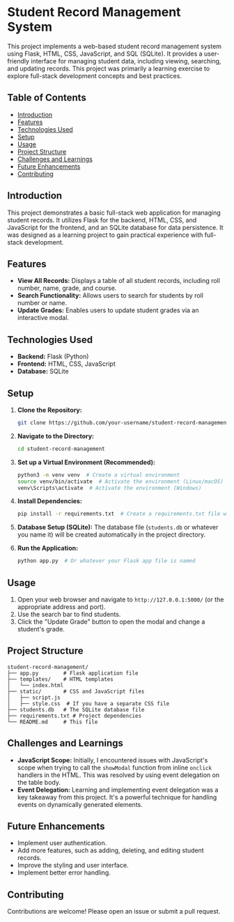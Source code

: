 # Student Record Management System

This project implements a web-based student record management system using Flask, HTML, CSS, JavaScript, and SQL (SQLite). It provides a user-friendly interface for managing student data, including viewing, searching, and updating records. This project was primarily a learning exercise to explore full-stack development concepts and best practices.

## Table of Contents

- [Introduction](#introduction)
- [Features](#features)
- [Technologies Used](#technologies-used)
- [Setup](#setup)
- [Usage](#usage)
- [Project Structure](#project-structure)
- [Challenges and Learnings](#challenges-and-learnings)
- [Future Enhancements](#future-enhancements)
- [Contributing](#contributing)

## Introduction

This project demonstrates a basic full-stack web application for managing student records. It utilizes Flask for the backend, HTML, CSS, and JavaScript for the frontend, and an SQLite database for data persistence. It was designed as a learning project to gain practical experience with full-stack development.

## Features

- **View All Records:** Displays a table of all student records, including roll number, name, grade, and course.
- **Search Functionality:** Allows users to search for students by roll number or name.
- **Update Grades:** Enables users to update student grades via an interactive modal.

## Technologies Used

- **Backend:** Flask (Python)
- **Frontend:** HTML, CSS, JavaScript
- **Database:** SQLite
  
## Setup

1. **Clone the Repository:**
   ```bash
   git clone https://github.com/your-username/student-record-management.git
   ```

2. **Navigate to the Directory:**
   ```bash
   cd student-record-management
   ```

3. **Set up a Virtual Environment (Recommended):**
   ```bash
   python3 -m venv venv  # Create a virtual environment
   source venv/bin/activate  # Activate the environment (Linux/macOS)
   venv\Scripts\activate  # Activate the environment (Windows)
   ```

4. **Install Dependencies:**
   ```bash
   pip install -r requirements.txt  # Create a requirements.txt file with your project's dependencies
   ```

5. **Database Setup (SQLite):** The database file (`students.db` or whatever you name it) will be created automatically in the project directory.

6. **Run the Application:**
   ```bash
   python app.py  # Or whatever your Flask app file is named
   ```

## Usage

1. Open your web browser and navigate to `http://127.0.0.1:5000/` (or the appropriate address and port).
2. Use the search bar to find students.
3. Click the "Update Grade" button to open the modal and change a student's grade.

## Project Structure

```
student-record-management/
├── app.py        # Flask application file
├── templates/    # HTML templates
│   └── index.html
├── static/       # CSS and JavaScript files
│   ├── script.js
│   ├── style.css  # If you have a separate CSS file
├── students.db   # The SQLite database file
├── requirements.txt # Project dependencies
└── README.md     # This file
```

## Challenges and Learnings

- **JavaScript Scope:** Initially, I encountered issues with JavaScript's scope when trying to call the `showModal` function from inline `onclick` handlers in the HTML. This was resolved by using event delegation on the table body.
- **Event Delegation:** Learning and implementing event delegation was a key takeaway from this project. It's a powerful technique for handling events on dynamically generated elements.

## Future Enhancements

- Implement user authentication.
- Add more features, such as adding, deleting, and editing student records.
- Improve the styling and user interface.
- Implement better error handling.

## Contributing

Contributions are welcome! Please open an issue or submit a pull request.

